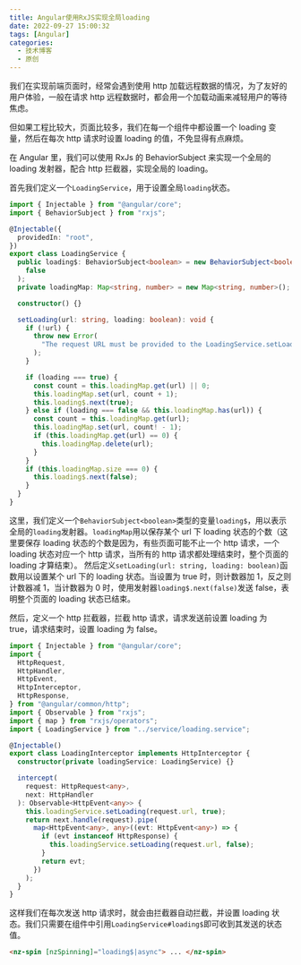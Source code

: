 ```yaml
---
title: Angular使用RxJS实现全局loading
date: 2022-09-27 15:00:32
tags: [Angular]
categories:
  - 技术博客
  - 原创
---
```


我们在实现前端页面时，经常会遇到使用 http 加载远程数据的情况，为了友好的用户体验，一般在请求 http 远程数据时，都会用一个加载动画来减轻用户的等待焦虑。

<!--more-->

但如果工程比较大，页面比较多，我们在每一个组件中都设置一个 loading 变量，然后在每次 http 请求时设置 loading 的值，不免显得有点麻烦。

在 Angular 里，我们可以使用 RxJs 的 BehaviorSubject 来实现一个全局的 loading 发射器，配合 http 拦截器，实现全局的 loading。

首先我们定义一个`LoadingService`，用于设置全局`loading`状态。

```typescript
import { Injectable } from "@angular/core";
import { BehaviorSubject } from "rxjs";

@Injectable({
  providedIn: "root",
})
export class LoadingService {
  public loading$: BehaviorSubject<boolean> = new BehaviorSubject<boolean>(
    false
  );
  private loadingMap: Map<string, number> = new Map<string, number>();

  constructor() {}

  setLoading(url: string, loading: boolean): void {
    if (!url) {
      throw new Error(
        "The request URL must be provided to the LoadingService.setLoading function"
      );
    }

    if (loading === true) {
      const count = this.loadingMap.get(url) || 0;
      this.loadingMap.set(url, count + 1);
      this.loading$.next(true);
    } else if (loading === false && this.loadingMap.has(url)) {
      const count = this.loadingMap.get(url);
      this.loadingMap.set(url, count! - 1);
      if (this.loadingMap.get(url) == 0) {
        this.loadingMap.delete(url);
      }
    }
    if (this.loadingMap.size === 0) {
      this.loading$.next(false);
    }
  }
}
```

这里，我们定义一个`BehaviorSubject<boolean>`类型的变量`loading$`，用以表示全局的`loading`发射器。`loadingMap`用以保存某个 url 下 loading 状态的个数（这里要保存 loading 状态的个数是因为，有些页面可能不止一个 http 请求，一个 loading 状态对应一个 http 请求，当所有的 http 请求都处理结束时，整个页面的 loading 才算结束）。
然后定义`setLoading(url: string, loading: boolean)`函数用以设置某个 url 下的 loading 状态。当设置为 true 时，则计数器加 1，反之则计数器减 1，当计数器为 0 时，使用发射器`loading$.next(false)`发送 false，表明整个页面的 loading 状态已结束。

然后，定义一个 http 拦截器，拦截 http 请求，请求发送前设置 loading 为 true，请求结束时，设置 loading 为 false。

```typescript
import { Injectable } from "@angular/core";
import {
  HttpRequest,
  HttpHandler,
  HttpEvent,
  HttpInterceptor,
  HttpResponse,
} from "@angular/common/http";
import { Observable } from "rxjs";
import { map } from "rxjs/operators";
import { LoadingService } from "../service/loading.service";

@Injectable()
export class LoadingInterceptor implements HttpInterceptor {
  constructor(private loadingService: LoadingService) {}

  intercept(
    request: HttpRequest<any>,
    next: HttpHandler
  ): Observable<HttpEvent<any>> {
    this.loadingService.setLoading(request.url, true);
    return next.handle(request).pipe(
      map<HttpEvent<any>, any>((evt: HttpEvent<any>) => {
        if (evt instanceof HttpResponse) {
          this.loadingService.setLoading(request.url, false);
        }
        return evt;
      })
    );
  }
}
```

这样我们在每次发送 http 请求时，就会由拦截器自动拦截，并设置 loading 状态。我们只需要在组件中引用`LoadingService#loading$`即可收到其发送的状态值。

```html
<nz-spin [nzSpinning]="loading$|async"> ... </nz-spin>
```
